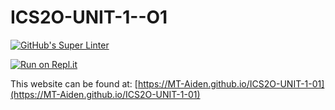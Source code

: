 # ICS2O-UNIT-1--O1

[![GitHub's Super Linter](https://github.com/MT-Aiden/ICS2O-UNIT-1-O1/workflows/GitHub's%20Super%20Linter/badge.svg)](https://github.com/MT-Aiden/ICS2O-UNIT-1-O1/actions)

[![Run on Repl.it](https://repl.it/badge/github/MT-Aiden/ICS2O-UNIT-1-O1)](https://repl.it/github/MT-Aiden/ICS2O-UNIT-1-01)

This website can be found at: [https://MT-Aiden.github.io/ICS2O-UNIT-1-01](https://MT-Aiden.github.io/ICS2O-UNIT-1-01)
